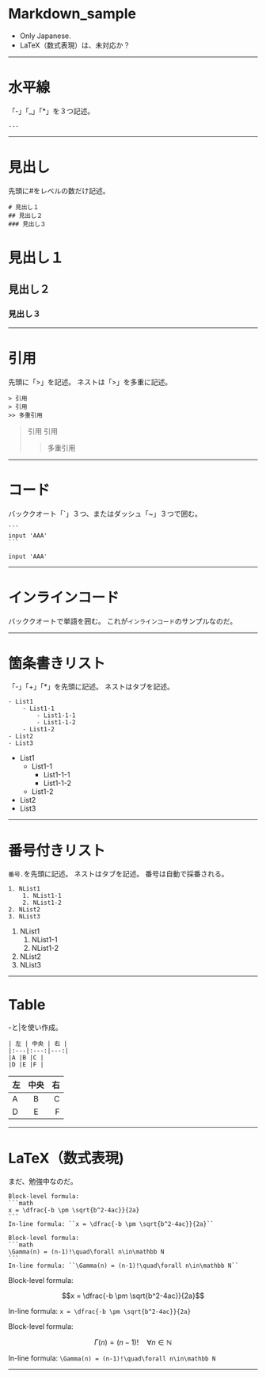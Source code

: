# Markdown_sample

+ Only Japanese.
+ LaTeX（数式表現）は、未対応か？

---
# 水平線
「-」「_」「*」を３つ記述。
```
---
```
---
# 見出し
先頭に#をレベルの数だけ記述。
```
# 見出し１
## 見出し２
### 見出し３
```
# 見出し１
## 見出し２
### 見出し３
---
# 引用
先頭に「>」を記述。
ネストは「>」を多重に記述。
```
> 引用
> 引用
>> 多重引用
```
> 引用
> 引用
>> 多重引用
---
# コード
バッククオート「`」３つ、またはダッシュ「~」３つで囲む。
~~~
```
input 'AAA'
```
~~~
```
input 'AAA'
```
---
# インラインコード
バッククオートで単語を囲む。
これが`インラインコード`のサンプルなのだ。

---
# 箇条書きリスト
「-」「+」「*」を先頭に記述。
ネストはタブを記述。
~~~
- List1
    - List1-1
        - List1-1-1
        - List1-1-2
    - List1-2
- List2
- List3
~~~
- List1
    - List1-1
        - List1-1-1
        - List1-1-2
    - List1-2
- List2
- List3
---
# 番号付きリスト
`番号.`を先頭に記述。
ネストはタブを記述。
番号は自動で採番される。
~~~
1. NList1
    1. NList1-1
    2. NList1-2
2. NList2
3. NList3
~~~
1. NList1
    1. NList1-1
    2. NList1-2
2. NList2
3. NList3
---
# Table
-と|を使い作成。
~~~
| 左 | 中央 | 右 |
|:---|:---:|---:|
|A |B |C |
|D |E |F |
~~~
| 左 | 中央 | 右 |
|:---|:---:|---:|
|A |B |C |
|D |E |F |
---
# LaTeX（数式表現)
まだ、勉強中なのだ。
~~~
Block-level formula:
```math
x = \dfrac{-b \pm \sqrt{b^2-4ac}}{2a}
```
In-line formula: ``x = \dfrac{-b \pm \sqrt{b^2-4ac}}{2a}``

Block-level formula:
```math
\Gamma(n) = (n-1)!\quad\forall n\in\mathbb N
```
In-line formula: ``\Gamma(n) = (n-1)!\quad\forall n\in\mathbb N``
~~~
Block-level formula:
```math
x = \dfrac{-b \pm \sqrt{b^2-4ac}}{2a}
```
In-line formula: ``x = \dfrac{-b \pm \sqrt{b^2-4ac}}{2a}``

Block-level formula:
```math
\Gamma(n) = (n-1)!\quad\forall n\in\mathbb N
```
In-line formula: ``\Gamma(n) = (n-1)!\quad\forall n\in\mathbb N``

---
